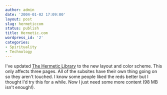 ```yaml
---
author: admin
date: '2004-01-02 17:09:00'
layout: post
slug: hermeticcom
status: publish
title: Hermetic.com
wordpress_id: '2'
categories:
- Spirituality
- Technology
---
```


I've updated [The Hermetic Library](http://www.hermetic.com) to the new
layout and color scheme. This only affects three pages. All of the
subsites have their own thing going on so they aren't touched. I know
some people liked the reds better but I thought I'd try this for a
while. Now I just need some more content (98 MB isn't enough!).
